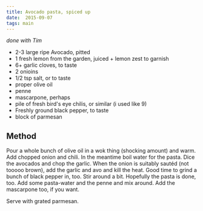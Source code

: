 ```yaml
---
title: Avocado pasta, spiced up
date:  2015-09-07
tags: main
---
```


*done with Tim*

-   2-3 large ripe Avocado, pitted
-   1 fresh lemon from the garden, juiced + lemon zest to garnish
-   6+ garlic cloves, to taste
-   2 onioins
-   1/2 tsp salt, or to taste
-   proper olive oil
-   penne
-   mascarpone, perhaps
-   pile of fresh bird's eye chilis, or similar (i used like 9)
-   Freshly ground black pepper, to taste
-   block of parmesan

Method
------

Pour a whole bunch of olive oil in a wok thing (shocking amount) and warm.  Add chopped onion and chili.  In the meantime boil
water for the pasta.  Dice the avocados and chop the garlic.  When the onion is suitably sautéd (not tooooo brown),
add the garlic and avo and kill the heat.  Good time to grind a bunch of black pepper in, too.  Stir around a bit.  Hopefully the pasta is done, too.  Add some pasta-water and the penne
and mix around.  Add the mascarpone too, if you want.

Serve with grated parmesan.
